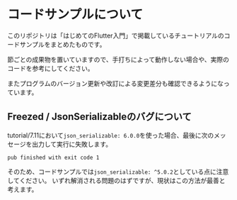 # コードサンプルについて

このリポジトリは「はじめてのFlutter入門」で掲載しているチュートリアルのコードサンプルをまとめたものです。

節ごとの成果物を置いていますので、手打ちによって動作しない場合や、実際のコードを参考にしてください。

またプログラムのバージョン更新や改訂による変更差分も確認できるようになっています。

## Freezed / JsonSerializableのバグについて

tutorial/7.11において`json_serializable: 6.0.0`を使った場合、最後に次のメッセージを出力して実行に失敗します。

```
pub finished with exit code 1
```

そのため、コードサンプルでは`json_serializable: ^5.0.2`としている点に注意してください。
いずれ解消される問題のはずですが、現状はこの方法が最善と考えます。